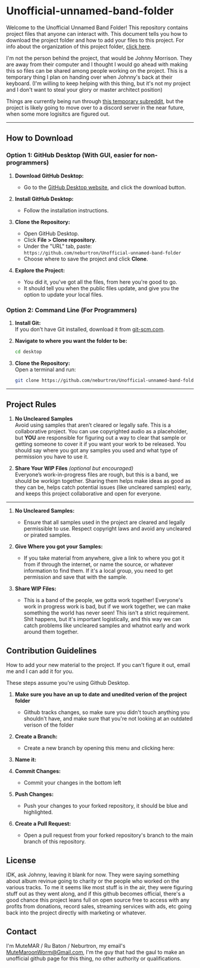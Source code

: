 # Unofficial-unnamed-band-folder

Welcome to the Unofficial Unnamed Band Folder! This repository contains project files that anyone can interact with. This document tells you how to download the project folder and how to add your files to this project. For info about the organization of this project folder, [click here](structure.md).

I'm not the person behind the project, that would be Johnny Morrison. They are away from their computer and I thought I would go ahead with making this so files can be shared among people working on the project. This is a temporary thing I plan on handing over when Johnny's back at their keyboard.
(I'm willing to keep helping with this thing, but it's not my project and I don't want to steal your glory or master architect position)

Things are currently being run through [this temporary subreddit](https://www.reddit.com/r/MorrisonProductions/), but the project is likely going to move over to a discord server in the near future, when some more logisitcs are figured out.

---

## How to Download

### Option 1: GitHub Desktop (With GUI, easier for non-programmers)

1. **Download GitHub Desktop:**
   - Go to the [GitHub Desktop website](https://desktop.github.com/), and click the download button.

2. **Install GitHub Desktop:**
   - Follow the installation instructions.

3. **Clone the Repository:**
   - Open GitHub Desktop.
   - Click **File > Clone repository**.  
   - Under the "URL" tab, paste:  
     `https://github.com/neburtron/Unofficial-unnamed-band-folder`  
   - Choose where to save the project and click **Clone**.

4. **Explore the Project:**  
   - You did it, you've got all the files, from here you're good to go.
   - It should tell you when the public files update, and give you the option to update your local files.

### Option 2: Command Line (For Programmers)

1. **Install Git:**  
   If you don’t have Git installed, download it from [git-scm.com](https://git-scm.com/).

2. **Navigate to where you want the folder to be:**  

   ```bash
   cd desktop
   ```

3. **Clone the Repository:**  
   Open a terminal and run:  

   ```bash
   git clone https://github.com/neburtron/Unofficial-unnamed-band-folder
   ```

---

## Project Rules  

1. **No Uncleared Samples**  
   Avoid using samples that aren’t cleared or legally safe. This is a collaborative project. You can use copyrighted audio as a placeholder, but **YOU** are responsible for figuring out a way to clear that sample or getting someone to cover it if you want your work to be released. You should say where you got any samples you used and what type of permission you have to use it.

2. **Share Your WIP Files** *(optional but encouraged)*  
   Everyone’s work-in-progress files are rough, but this is a band, we should be workign together. Sharing them helps make ideas as good as they can be, helps catch potential issues (like uncleared samples) early, and keeps this project collaborative and open for everyone.

---

1. **No Uncleared Samples:**
   - Ensure that all samples used in the project are cleared and legally permissible to use. Respect copyright laws and avoid any uncleared or pirated samples.

2. **Give Where you got your Samples:**
   - If you take material from anywhere, give a link to where you got it from if through the internet, or name the source, or whatever information to find them. If it's a local group, you need to get permission and save that with the sample.

3. **Share WIP Files:**
   - This is a band of the people, we gotta work together! Everyone's work in progress work is bad, but if we work together, we can make something the world has never seen! This isn't a strict requirement. Shit happens, but it's important logistically, and this way we can catch problems like uncleared samples and whatnot early and work around them together.

## Contribution Guidelines

How to add your new material to the project. If you can't figure it out, email me and I can add it for you.

These steps assume you're using Github Desktop.

1. **Make sure you have an up to date and unedited verion of the project folder**
   - Github tracks changes, so make sure you didn't touch anything you shouldn't have, and make sure that you're not looking at an outdated verison of the folder 

2. **Create a Branch:**
   - Create a new branch by opening this menu and clicking here:



3. **Name it:**



4. **Commit Changes:**
   - Commit your changes in the bottom left

5. **Push Changes:**
   - Push your changes to your forked repository, it should be blue and highlighted.

6. **Create a Pull Request:**
   - Open a pull request from your forked repository's branch to the main branch of this repository.

## License

IDK, ask Johnny, leaving it blank for now. They were saying something about album revinue going to charity or the people who worked on the various tracks. To me it seems like most stuff is in the air, they were figuring stuff out as they went along, and if this github becomes official, there's a good chance this project leans full on open source free to access with any profits from donations, record sales, streaming services with ads, etc going back into the project directly with marketing or whatever.

## Contact

 I'm MuteMAR / Ru Baton / Neburtron, my email's [MuteMaroonWorm@Gmail.com](MuteMaroonWorm@Gmail.com), I'm the guy that had the gaul to make an unofficial github page for this thing, no other authority or qualifications.
